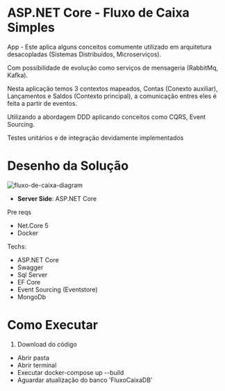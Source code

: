 # ASP.NET Core - Fluxo de Caixa Simples

App - Este aplica alguns conceitos comumente utilizado em arquitetura desacopladas (Sistemas Distribuídos, Microserviços). 

Com possibilidade de evolução como serviços de mensageria (RabbitMq, Kafka).

Nesta aplicação temos 3 contextos mapeados, Contas (Conexto auxiliar), Lançamentos e Saldos (Contexto principal), a comunicação entres eles é feita a partir de eventos.

Utilizando a abordagem DDD aplicando conceitos como CQRS, Event Sourcing.

Testes unitários e de integração devidamente implementados

# Desenho da Solução

![fluxo-de-caixa-diagram](https://user-images.githubusercontent.com/38221988/217388285-6268f3d5-b247-446e-9da8-62b9832f85cd.jpg)

* **Server Side**: ASP.NET Core

Pre reqs

* Net.Core 5
* Docker

Techs:

* ASP.NET Core
* Swagger
* Sql Server
* EF Core
* Event Sourcing (Eventstore)
* MongoDb

# Como Executar

1. Download do código
  * Abrir pasta
  * Abrir terminal
  * Executar docker-compose up --build
  * Aguardar atualização do banco 'FluxoCaixaDB'
